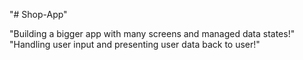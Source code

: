 "# Shop-App" 

"Building a bigger app with many screens and managed data states!"
"Handling user input and presenting user data back to user!" 
